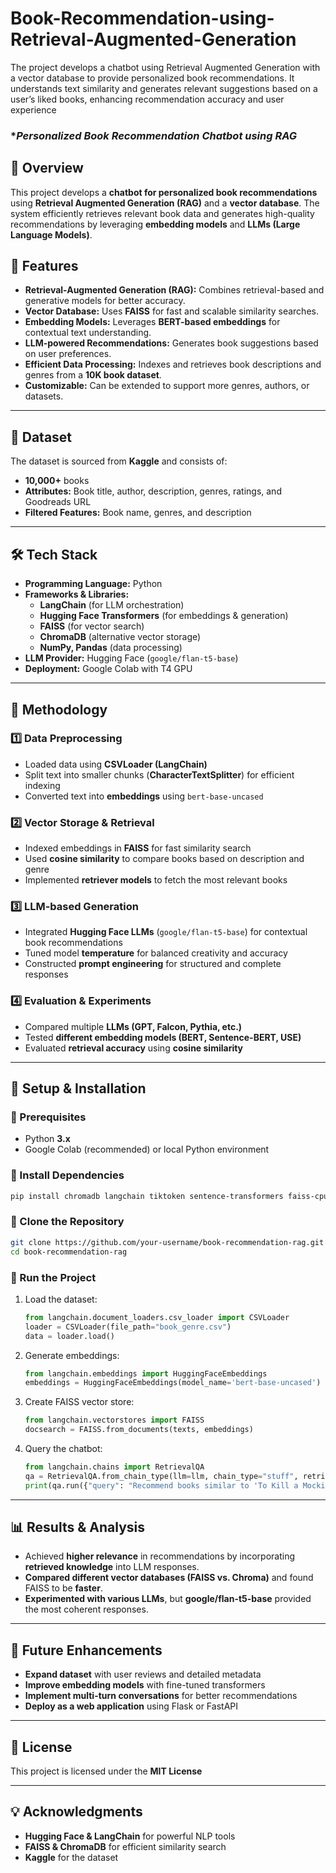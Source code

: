 # Book-Recommendation-using-Retrieval-Augmented-Generation
The project develops a chatbot using Retrieval Augmented Generation with a vector database to provide personalized book recommendations. It understands text similarity and generates relevant suggestions based on a user’s liked books, enhancing recommendation accuracy and user experience
### **Personalized Book Recommendation Chatbot using RAG*


## **📌 Overview**
This project develops a **chatbot for personalized book recommendations** using **Retrieval Augmented Generation (RAG)** and a **vector database**. The system efficiently retrieves relevant book data and generates high-quality recommendations by leveraging **embedding models** and **LLMs (Large Language Models)**.

## **🚀 Features**
- **Retrieval-Augmented Generation (RAG):** Combines retrieval-based and generative models for better accuracy.
- **Vector Database:** Uses **FAISS** for fast and scalable similarity searches.
- **Embedding Models:** Leverages **BERT-based embeddings** for contextual text understanding.
- **LLM-powered Recommendations:** Generates book suggestions based on user preferences.
- **Efficient Data Processing:** Indexes and retrieves book descriptions and genres from a **10K book dataset**.
- **Customizable:** Can be extended to support more genres, authors, or datasets.
---

## **📂 Dataset**
The dataset is sourced from **Kaggle** and consists of:
- **10,000+** books
- **Attributes:** Book title, author, description, genres, ratings, and Goodreads URL
- **Filtered Features:** Book name, genres, and description

---

## **🛠️ Tech Stack**
- **Programming Language:** Python
- **Frameworks & Libraries:**
  - **LangChain** (for LLM orchestration)
  - **Hugging Face Transformers** (for embeddings & generation)
  - **FAISS** (for vector search)
  - **ChromaDB** (alternative vector storage)
  - **NumPy, Pandas** (data processing)
- **LLM Provider:** Hugging Face (`google/flan-t5-base`)
- **Deployment:** Google Colab with T4 GPU

---

## **📖 Methodology**
### **1️⃣ Data Preprocessing**
- Loaded data using **CSVLoader (LangChain)**
- Split text into smaller chunks (**CharacterTextSplitter**) for efficient indexing
- Converted text into **embeddings** using `bert-base-uncased`

### **2️⃣ Vector Storage & Retrieval**
- Indexed embeddings in **FAISS** for fast similarity search
- Used **cosine similarity** to compare books based on description and genre
- Implemented **retriever models** to fetch the most relevant books

### **3️⃣ LLM-based Generation**
- Integrated **Hugging Face LLMs** (`google/flan-t5-base`) for contextual book recommendations
- Tuned model **temperature** for balanced creativity and accuracy
- Constructed **prompt engineering** for structured and complete responses

### **4️⃣ Evaluation & Experiments**
- Compared multiple **LLMs (GPT, Falcon, Pythia, etc.)**
- Tested **different embedding models (BERT, Sentence-BERT, USE)**
- Evaluated **retrieval accuracy** using **cosine similarity**

---

## **📌 Setup & Installation**
### **🔹 Prerequisites**
- Python **3.x**
- Google Colab (recommended) or local Python environment

### **🔹 Install Dependencies**
```bash
pip install chromadb langchain tiktoken sentence-transformers faiss-cpu
```

### **🔹 Clone the Repository**
```bash
git clone https://github.com/your-username/book-recommendation-rag.git
cd book-recommendation-rag
```

### **🔹 Run the Project**
1. Load the dataset:
   ```python
   from langchain.document_loaders.csv_loader import CSVLoader
   loader = CSVLoader(file_path="book_genre.csv")
   data = loader.load()
   ```

2. Generate embeddings:
   ```python
   from langchain.embeddings import HuggingFaceEmbeddings
   embeddings = HuggingFaceEmbeddings(model_name='bert-base-uncased')
   ```

3. Create FAISS vector store:
   ```python
   from langchain.vectorstores import FAISS
   docsearch = FAISS.from_documents(texts, embeddings)
   ```

4. Query the chatbot:
   ```python
   from langchain.chains import RetrievalQA
   qa = RetrievalQA.from_chain_type(llm=llm, chain_type="stuff", retriever=docsearch.as_retriever())
   print(qa.run({"query": "Recommend books similar to 'To Kill a Mockingbird'"}))
   ```

---

## **📊 Results & Analysis**
- Achieved **higher relevance** in recommendations by incorporating **retrieved knowledge** into LLM responses.
- **Compared different vector databases (FAISS vs. Chroma)** and found FAISS to be **faster**.
- **Experimented with various LLMs**, but **google/flan-t5-base** provided the most coherent responses.

---

## **🔧 Future Enhancements**
- **Expand dataset** with user reviews and detailed metadata
- **Improve embedding models** with fine-tuned transformers
- **Implement multi-turn conversations** for better recommendations
- **Deploy as a web application** using Flask or FastAPI

---

## **📜 License**
This project is licensed under the **MIT License**

---

## **💡 Acknowledgments**
- **Hugging Face & LangChain** for powerful NLP tools
- **FAISS & ChromaDB** for efficient similarity search
- **Kaggle** for the dataset


